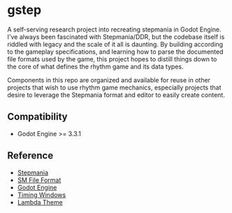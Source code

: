 # gstep
A self-serving research project into recreating stepmania in Godot Engine.  I've always been fascinated with Stepmania/DDR, but the codebase itself is riddled with legacy and the scale of it all is daunting.  By building according to the gameplay specifications, and learning how to parse the documented file formats used by the game, this project hopes to distill things down to the core of what defines the rhythm game and its data types.

Components in this repo are organized and available for reuse in other projects that wish to use rhythm game mechanics, especially projects that desire to leverage the Stepmania format and editor to easily create content.

## Compatibility
- Godot Engine >= 3.3.1

## Reference

- [Stepmania](https://github.com/stepmania/stepmania/tree/5_1-new)
- [SM File Format](https://github.com/stepmania/stepmania/wiki/sm)
- [Godot Engine](https://godotengine.org/)
- [Timing Windows](https://www.stepmania.com/forums/general-questions/show/586)
- [Lambda Theme](https://github.com/stepmania/stepmania/tree/5_1-new/Themes/default)
